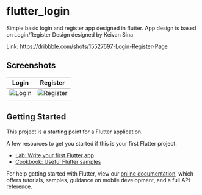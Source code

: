 # flutter_login

Simple basic login and register app designed in flutter. App design is based on Login/Register Design designed by Keivan Sina

Link: https://dribbble.com/shots/15527697-Login-Register-Page

## Screenshots

| Login  | Register |
| ------------- | ------------- |
|     ![Login](https://user-images.githubusercontent.com/14290499/144701437-294a9b14-0788-40ac-b669-fb4bb52568a0.png) |    ![Register](https://user-images.githubusercontent.com/14290499/144701444-79c1b277-9ffe-4a94-a2d0-d04e4ea4d4b9.png)
     |



## Getting Started

This project is a starting point for a Flutter application.

A few resources to get you started if this is your first Flutter project:

- [Lab: Write your first Flutter app](https://flutter.dev/docs/get-started/codelab)
- [Cookbook: Useful Flutter samples](https://flutter.dev/docs/cookbook)

For help getting started with Flutter, view our
[online documentation](https://flutter.dev/docs), which offers tutorials,
samples, guidance on mobile development, and a full API reference.
